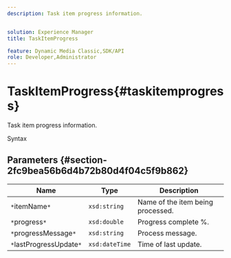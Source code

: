```yaml
---
description: Task item progress information.


solution: Experience Manager
title: TaskItemProgress

feature: Dynamic Media Classic,SDK/API
role: Developer,Administrator
---
```


# TaskItemProgress{#taskitemprogress}

Task item progress information.

 Syntax 

## Parameters {#section-2fc9bea56b6d4b72b80d4f04c5f9b862}

|  Name  | Type  | Description  |
|---|---|---|
|  `*`itemName`*`  | `xsd:string`  | Name of the item being processed.  |
|  `*`progress`*`  | `xsd:double`  | Progress complete %.  |
|  `*`progressMessage`*`  | `xsd:string`  | Process message.  |
|  `*`lastProgressUpdate`*`  | `xsd:dateTime`  | Time of last update.  |

